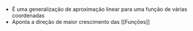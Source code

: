 - É uma generalização de aproximação linear para uma função de várias coordenadas
- Aponta a direção de maior crescimento das [[Funções]]